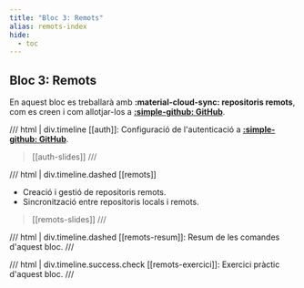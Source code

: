 ```yaml
---
title: "Bloc 3: Remots"
alias: remots-index
hide:
  - toc
---
```


## Bloc 3: Remots
En aquest bloc es treballarà amb __:material-cloud-sync: repositoris remots__,
com es creen i com allotjar-los a __[:simple-github: GitHub][github]__.

[github]: https://github.com/

/// html | div.timeline
[[auth]]: Configuració de l'autenticació a __[:simple-github: GitHub][github]__.
> [[auth-slides]]
///

/// html | div.timeline.dashed
[[remots]]

- Creació i gestió de repositoris remots.
- Sincronització entre repositoris locals i remots.

> [[remots-slides]]
///

/// html | div.timeline.dashed
[[remots-resum]]: Resum de les comandes d'aquest bloc.
///

/// html | div.timeline.success.check
[[remots-exercici]]: Exercici pràctic d'aquest bloc.
///
